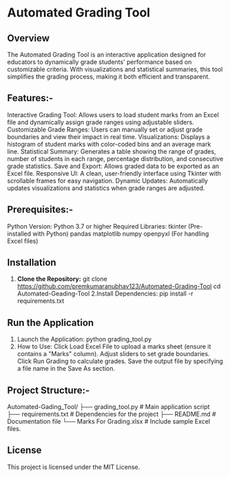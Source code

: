 # Automated Grading Tool

## Overview
The Automated Grading Tool is an interactive application designed for educators to dynamically grade students' performance based on customizable criteria. With visualizations and statistical summaries, this tool simplifies the grading process, making it both efficient and transparent.

## Features:-
Interactive Grading Tool: Allows users to load student marks from an Excel file and dynamically assign grade ranges using adjustable sliders.
Customizable Grade Ranges: Users can manually set or adjust grade boundaries and view their impact in real time.
Visualizations: Displays a histogram of student marks with color-coded bins and an average mark line.
Statistical Summary: Generates a table showing the range of grades, number of students in each range, percentage distribution, and consecutive grade statistics.
Save and Export: Allows graded data to be exported as an Excel file.
Responsive UI: A clean, user-friendly interface using Tkinter with scrollable frames for easy navigation.
Dynamic Updates: Automatically updates visualizations and statistics when grade ranges are adjusted.

## Prerequisites:-
Python Version: Python 3.7 or higher
Required Libraries:
tkinter (Pre-installed with Python)
pandas
matplotlib
numpy
openpyxl (For handling Excel files)

## Installation
1. **Clone the Repository:**
   git clone https://github.com/premkumaranubhav123/Automated-Grading-Tool
   cd Automated-Geading-Tool
2.Install Dependencies:
  pip install -r requirements.txt

## Run the Application
1. Launch the Application: python grading_tool.py
2. How to Use:
Click Load Excel File to upload a marks sheet (ensure it contains a "Marks" column).
Adjust sliders to set grade boundaries.
Click Run Grading to calculate grades.
Save the output file by specifying a file name in the Save As section.

## Project Structure:-
Automated-Gading_Tool/
├── grading_tool.py       # Main application script
├── requirements.txt      # Dependencies for the project
├── README.md             # Documentation file
└── Marks For Grading.xlsx # Include sample Excel files.
## License 
This project is licensed under the MIT License.



